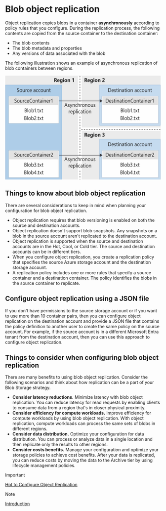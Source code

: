 # Blob object replication

Object replication copies blobs in a container **asynchronously** according to policy rules that you configure. During the replication process, the following contents are copied from the source container to the destination container:

- The blob contents
- The blob metadata and properties
- Any versions of data associated with the blob

The following illustration shows an example of asynchronous replication of blob containers between regions.

<img src="./img/blob_replic.png" width="540" height="338" />

## Things to know about blob object replication

There are several considerations to keep in mind when planning your configuration for blob object replication.

- Object replication requires that blob versioning is enabled on both the source and destination accounts.
- Object replication doesn't support blob snapshots. Any snapshots on a blob in the source account aren't replicated to the destination account.
- Object replication is supported when the source and destination accounts are in the Hot, Cool, or Cold tier. The source and destination accounts can be in different tiers.
- When you configure object replication, you create a replication policy that specifies the source Azure storage account and the destination storage account.
- A replication policy includes one or more rules that specify a source container and a destination container. The policy identifies the blobs in the source container to replicate.

## Configure object replication using a JSON file

If you don't have permissions to the source storage account or if you want to use more than 10 container pairs, then you can configure object replication on the destination account and provide a JSON file that contains the policy definition to another user to create the same policy on the source account. For example, if the source account is in a different Microsoft Entra tenant from the destination account, then you can use this approach to configure object replication.

## Things to consider when configuring blob object replication

There are many benefits to using blob object replication. Consider the following scenarios and think about how replication can be a part of your Blob Storage strategy.

- **Consider latency reductions.** Minimize latency with blob object replication. You can reduce latency for read requests by enabling clients to consume data from a region that's in closer physical proximity.
- **Consider efficiency for compute workloads.** Improve efficiency for compute workloads by using blob object replication. With object replication, compute workloads can process the same sets of blobs in different regions.
- **Consider data distribution.** Optimize your configuration for data distribution. You can process or analyze data in a single location and then replicate only the results to other regions.
- **Consider costs benefits.** Manage your configuration and optimize your storage policies to achieve cost benefits. After your data is replicated, you can reduce costs by moving the data to the Archive tier by using lifecycle management policies.

>[!IMPORTANT]
>[Hot to Configure Object Replication](https://learn.microsoft.com/en-us/azure/storage/blobs/object-replication-configure)
<!-- MD028/no-blanks-blockquote -->
>[!NOTE]
>[Introduction](https://learn.microsoft.com/en-us/training/modules/configure-blob-storage/6-determine-blob-object-replication)
